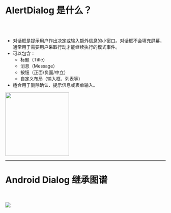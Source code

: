 # AlertDialog 是什么？


<br />

<div class="flex flex-row space-x-4">
    <div class="w-2/3">
        <br />
        <ul class="list-disc ml-5">
            <li>对话框是提示用户作出决定或输入额外信息的小窗口。对话框不会填充屏幕，通常用于需要用户采取行动才能继续执行的模式事件。</li>
            <li>可以包含：
                <ul class="list-disc ml-5">
                    <li>标题（Title）</li>
                    <li>消息（Message）</li>
                    <li>按钮（正面/负面/中立）</li>
                    <li>自定义布局（输入框、列表等）</li>
                </ul>
            </li>
            <li>适合用于删除确认、提示信息或表单输入。</li>
        </ul>
    </div>
    <div  class="w-1/3 flex justify-center">
        <img src="/android-alertdialog-3.png" width="200"/>
    </div>
</div>

--- 

# Android Dialog 继承图谱

<br />
<br />

<div class="flex flex-col items-center justify-center">
    <img src="/android-alertdialog-2.png"/>
</div>